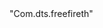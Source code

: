 <?Xml>
<Package>
"Com.dts.freefireth"
<Player>
<Click = 897.91>
<Mouse = 899.88>
<Fps = on>
<CPU = Wor>
<Sensi = Lock>
<Head = Lock>
</Player>
</Package>
</Xml>
